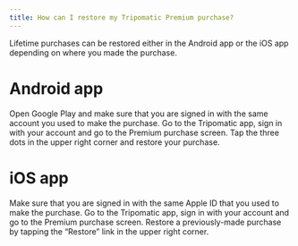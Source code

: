 ```yaml
---
title: How can I restore my Tripomatic Premium purchase?
---
```


Lifetime purchases can be restored either in the Android app or the iOS app depending on where you made the purchase.

# Android app

Open Google Play and make sure that you are signed in with the same account you used to make the purchase.
Go to the Tripomatic app, sign in with your account and go to the Premium purchase screen.
Tap the three dots in the upper right corner and restore your purchase.

# iOS app

Make sure that you are signed in with the same Apple ID that you used to make the purchase.
Go to the Tripomatic app, sign in with your account and go to the Premium purchase screen.
Restore a previously-made purchase by tapping the “Restore” link in the upper right corner.
